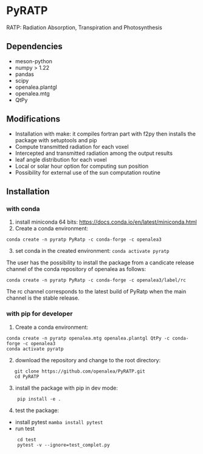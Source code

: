 # PyRATP
RATP: Radiation Absorption, Transpiration and Photosynthesis

## Dependencies
- meson-python
- numpy > 1.22
- pandas
- scipy
- openalea.plantgl
- openalea.mtg
- QtPy

## Modifications 
- Installation with make: it compiles fortran part with f2py then installs the package with setuptools and pip
- Compute transmitted radiation for each voxel
- Intercepted and transmitted radiation among the output results
- leaf angle distribution for each voxel
- Local or solar hour option for computing sun position
- Possibility for external use of the sun computation routine

## Installation 
### with conda
1) install miniconda 64 bits: https://docs.conda.io/en/latest/miniconda.html
2) Create a conda environment:
```shell
conda create -n pyratp PyRatp -c conda-forge -c openalea3
```
3) set conda in the created environment: `conda activate pyratp`

The user has the possibility to install the package from a candicate release channel 
of the conda repository of openalea as follows:
```shell
conda create -n pyratp PyRatp -c conda-forge -c openalea3/label/rc
```
The rc channel corresponds to the latest build of PyRatp when the main channel is the 
stable release.

### with pip for developer
1) Create a conda environment:
```shell
conda create -n pyratp openalea.mtg openalea.plantgl QtPy -c conda-forge -c openalea3
conda activate pyratp
```
2) download the repository and change to the root directory:
```shell
   git clone https://github.com/openalea/PyRATP.git
   cd PyRATP
```
3) install the package with pip in dev mode:
```shell
    pip install -e .
```
4) test the package:
- install pytest `mamba install pytest`
- run test
```shell
    cd test
    pytest -v --ignore=test_complet.py
```

